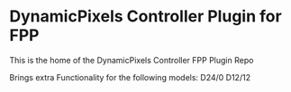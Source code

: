 # DynamicPixels Controller Plugin for FPP

This is the home of the DynamicPixels Controller FPP Plugin Repo

Brings extra Functionality for the following models:
D24/0
D12/12


